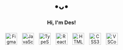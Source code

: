 <h1 align="center">•ᴗ•</h1>

###

<h3 align="center">Hi, I'm Des!</h3>

###

<p align="center">
  <img src="https://cdn.jsdelivr.net/gh/devicons/devicon/icons/figma/figma-original.svg" width="37" alt="Figma logo" style="vertical-align: middle;" />
  &nbsp;&nbsp;
  <img src="https://cdn.jsdelivr.net/gh/devicons/devicon/icons/javascript/javascript-original.svg" width="37" alt="JavaScript logo" style="vertical-align: middle;" />
  &nbsp;&nbsp;
  <img src="https://cdn.jsdelivr.net/gh/devicons/devicon/icons/typescript/typescript-original.svg" width="37" alt="TypeScript logo" style="vertical-align: middle;" />
  &nbsp;&nbsp;
  <img src="https://cdn.jsdelivr.net/gh/devicons/devicon/icons/react/react-original.svg" width="37" alt="React logo" style="vertical-align: middle;" />
  &nbsp;&nbsp;
  <img src="https://cdn.jsdelivr.net/gh/devicons/devicon/icons/html5/html5-original.svg" width="37" alt="HTML5 logo" style="vertical-align: middle;" />
  &nbsp;&nbsp;
  <img src="https://cdn.jsdelivr.net/gh/devicons/devicon/icons/css3/css3-original.svg" width="37" alt="CSS3 logo" style="vertical-align: middle;" />
  &nbsp;&nbsp;
  <img src="https://cdn.jsdelivr.net/gh/devicons/devicon/icons/vscode/vscode-original.svg" width="37" alt="VSCode logo" style="vertical-align: middle;" />
</p>
